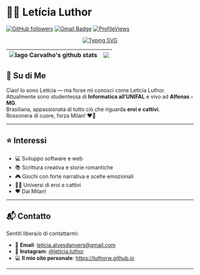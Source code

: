 # 👩‍💻 Letícia Luthor

[![GitHub followers](https://img.shields.io/github/followers/luthorw?label=Follow&style=social)](https://github.com/luthorw/?tab=follow)
[![Gmail Badge](https://img.shields.io/badge/-leticia.alvesdanvers@gmail.com-c14438?style=social&logo=Gmail&logoColor=red&link=mailto:leticia.alvesdanvers@gmail.com)](mailto:leticia.alvesdanvers@gmail.com)
[![ProfileViews](https://komarev.com/ghpvc/?username=iagoac&color=red&style=flat)](https://komarev.com/ghpvc/?username=luthorw)

<p align="center">
  <a href="https://git.io/typing-svg"><img src="https://readme-typing-svg.demolab.com?font=Courier&size=22&pause=1000&center=true&vCenter=true&multiline=true&repeat=false&random=false&width=435&height=120&lines=Vaga+bunda;Pros+ti+tu+ta;Vaca+Safada;Ai+meu+cu" alt="Typing SVG" /></a>
</p>

| <img align="center" src="https://github-readme-stats.vercel.app/api?username=iagoac&show_icons=true&include_all_commits=true&theme=github_dark" alt="Iago Carvalho's github stats" /> | <img align="center" src="https://github-readme-stats.vercel.app/api/top-langs/?username=iagoac&layout=donut&theme=github_dark&hide=TeX" /></a> |
| ------------- | ------------- |

## 🧾 Su di Me

Ciao! Io sono Letícia — ma forse mi conosci come Letícia Luthor.  
Attualmente sono studentessa di **Informatica all’UNIFAL** e vivo ad **Alfenas - MG**.  
Brasiliana, appassionata di tutto ciò che riguarda **eroi e cattivi**.  
Rossonera di cuore, forza Milan! ❤️🖤

---

## ⭐ Interessi

- 💻 Sviluppo software e web  
- 📚 Scrittura creativa e storie romantiche  
- 🎮 Giochi con forte narrativa e scelte emozionali  
- 🦸‍♀️ Universi di eroi e cattivi
- ❤️ Dai Milan!

---

## 📬 Contatto

Sentiti libera/o di contattarmi:

- 📧 **Email**: leticia.alvesdanvers@gmail.com  
- 📸 **Instagram**: [@leticia.luthor](https://www.instagram.com/leticia.luthor)  
- 💻 **Il mio sito personale**: https://luthorw.github.io  

---
